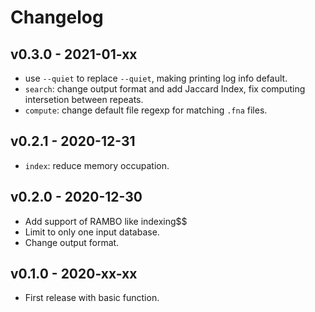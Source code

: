 # Changelog

## v0.3.0 - 2021-01-xx

- use `--quiet` to replace `--quiet`, making printing log info default.
- `search`: change output format and add Jaccard Index, fix computing intersetion between repeats.
- `compute`: change default file regexp for matching `.fna` files.

## v0.2.1 - 2020-12-31

- `index`: reduce memory occupation.
  
## v0.2.0 - 2020-12-30

- Add support of RAMBO like indexing$$
- Limit to only one input database.
- Change output format.

## v0.1.0 - 2020-xx-xx

- First release with basic function.
